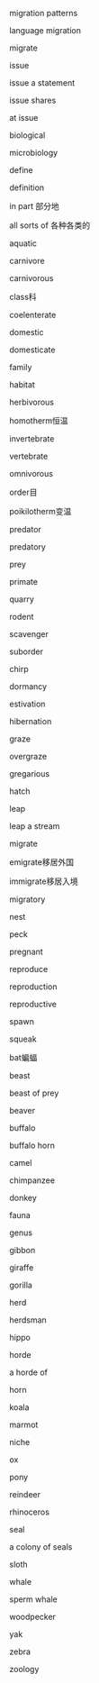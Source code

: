 migration patterns

language migration

migrate

issue

issue a statement

issue shares

at issue

biological

microbiology

define

definition

in part 部分地

all sorts of 各种各类的

aquatic

carnivore

carnivorous

class科

coelenterate

domestic

domesticate

family

habitat

herbivorous

homotherm恒温

invertebrate

vertebrate

omnivorous

order目

poikilotherm变温

predator

predatory

prey

primate

quarry

rodent

scavenger

suborder

chirp

dormancy

estivation

hibernation

graze

overgraze

gregarious

hatch

leap

leap a stream

migrate

emigrate移居外国

immigrate移居入境

migratory

nest

peck

pregnant

reproduce

reproduction

reproductive

spawn

squeak

bat蝙蝠

beast

beast of prey

beaver

buffalo

buffalo horn

camel

chimpanzee

donkey

fauna

genus

gibbon

giraffe

gorilla

herd

herdsman

hippo

horde

a horde of

horn

koala

marmot

niche

ox

pony

reindeer

rhinoceros

seal

a colony of seals

sloth

whale

sperm whale

woodpecker

yak

zebra

zoology

